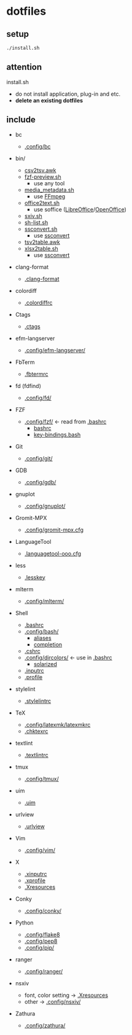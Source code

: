 # dotfiles

## setup

```sh
./install.sh
```

## attention

install.sh

* do not install application, plug-in and etc.
* __delete an existing dotfiles__

## include

* bc
  * [.config/bc](.config/bc)
* bin/
  * [csv2tsv.awk](bin/csv2tsv.awk)
  * [fzf-preview.sh](bin/fzf-preview.sh)
    * use any tool
  * [media\_metadata.sh](bin/media_metadata.sh)
    * use [FFmpeg](https://www.ffmpeg.org/)
  * [office2text.sh](bin/office2text.sh)
    * use soffice ([LibreOffice](https://www.libreoffice.org/)/[OpenOffice](https://www.openoffice.org/))
  * [sxiv.sh](bin/sxiv.sh)
  * [sh-list.sh](bin/sh-list.sh)
  * [ssconvert.sh](bin/ssconvert.sh)
    * use [ssconvert](https://help.gnome.org/users/gnumeric/stable/sect-files-ssconvert.html.en)
  * [tsv2table.awk](bin/tsv2table.awk)
  * [xlsx2table.sh](bin/xlsx2table.sh)
    * use [ssconvert](https://help.gnome.org/users/gnumeric/stable/sect-files-ssconvert.html.en)
* clang-format
  * [.clang-format](.clang-format)
* colordiff
  * [.colordiffrc](.colordiffrc)
* Ctags
  * [.ctags](.ctags)
* efm-langserver
  * [.config/efm-langserver/](.config/efm-langserver/)
* FbTerm
  * [.fbtermrc](.fbtermrc)
* fd (fdfind)
  * [.config/fd/](.config/fd/)
* FZF
  * [.config/fzf/](.config/fzf/) ← read from [.bashrc](.bashrc)
    * [bashrc](.config/fzf/bashrc)
    * [key-bindings.bash](.config/fzf/key-bindings.bash)
* Git
  * [.config/git/](.config/git/)
* GDB
  * [.config/gdb/](.config/gdb/)
* gnuplot
  * [.config/gnuplot/](.config/gnuplot/)
* Gromit-MPX
  * [.config/gromit-mpx.cfg](.config/gromit-mpx.cfg)
* LanguageTool
  * [.languagetool-ooo.cfg](.languagetool-ooo.cfg)
* less
  * [.lesskey](.lesskey)
* mlterm
  * [.config/mlterm/](.config/mlterm/)
* Shell
  * [.bashrc](.bashrc)
  * [.config/bash/](.config/bash/)
    * [aliases](.config/bash/aliases)
    * [completion](.config/bash/completion)
  * [.cshrc](.cshrc)
  * [.config/dircolors/](.config/dircolors/) ← use in [.bashrc](.bashrc)
    * [solarized](.config/dircolors/solarized)
  * [.inputrc](.config/dircolors/.inputrc)
  * [.profile](.config/dircolors/.profile)
* stylelint
  * [.stylelintrc](.stylelintrc)
* TeX
  * [.config/latexmk/latexmkrc](.config/latexmk/latexmkrc)
  * [.chktexrc](.chktexrc)
* textlint
  * [.textlintrc](.textlintrc)
* tmux
  * [.config/tmux/](.config/tmux/)
* uim
  * [.uim](.uim)
* urlview
  * [.urlview](.urlview)
* Vim
  * [.config/vim/](.config/vim/)
* X
  * [.xinputrc](.xinputrc)
  * [.xprofile](.xprofile)
  * [.Xresources](.Xresources)
* Conky
  * [.config/conky/](.config/conky/)
* Python
  * [.config/flake8](.config/flake8)
  * [.config/pep8](.config/pep8)
  * [.config/pip/](.config/pip/)
* ranger
  * [.config/ranger/](.config/ranger/)

* nsxiv
  * font, color setting → [.Xresources](.Xresources)
  * other → [.config/nsxiv/](.config/nsxiv/)
* Zathura
  * [.config/zathura/](.config/zathura/)
